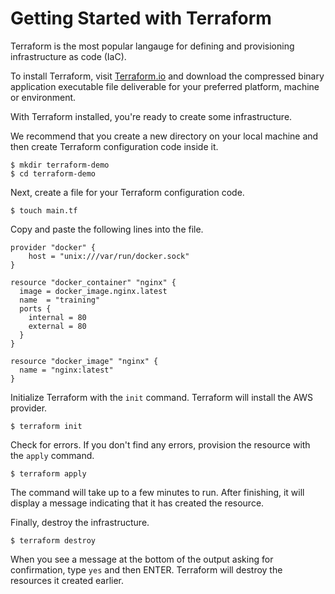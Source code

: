# Getting Started with Terraform

Terraform is the most popular langauge for defining and provisioning infrastructure as code (IaC).

<!-- I would question making this kind of unsupported statement. -->

To install Terraform, visit [Terraform.io](https://www.terraform.io/downloads.html) and download the compressed binary application executable file deliverable for your preferred platform, machine or environment.

With Terraform installed, you're ready to create some infrastructure.

<!-- I'm not sure the above is necessary, but it's still a good transition. -->

We recommend that you create a new directory on your local machine and then create Terraform configuration code inside it.

```shell
$ mkdir terraform-demo
$ cd terraform-demo
```

Next, create a file for your Terraform configuration code.

```shell
$ touch main.tf
```

Copy and paste the following lines into the file.

```hcl
provider "docker" {
    host = "unix:///var/run/docker.sock"
}

resource "docker_container" "nginx" {
  image = docker_image.nginx.latest
  name  = "training"
  ports {
    internal = 80
    external = 80
  }
}

resource "docker_image" "nginx" {
  name = "nginx:latest"
}
```

Initialize Terraform with the `init` command. Terraform will install the AWS provider. 

```shell
$ terraform init
```

Check for errors. If you don't find any errors, provision the resource with the `apply` command.

```shell
$ terraform apply
```

The command will take up to a few minutes to run. After finishing, it will display a message indicating that it has created the resource.

Finally, destroy the infrastructure.

```shell
$ terraform destroy
```

When you see a message at the bottom of the output asking for confirmation, type `yes` and then ENTER. Terraform will destroy the resources it created earlier.

